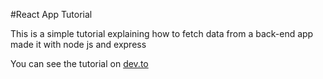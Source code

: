 #React App Tutorial

This is a simple tutorial explaining how to fetch data from a back-end app made it with node js and express

You can see the tutorial on [dev.to](https://dev.to/nicolasbiondini/fullstack-simple-tutorial-to-fetch-data-and-display-it-435m)